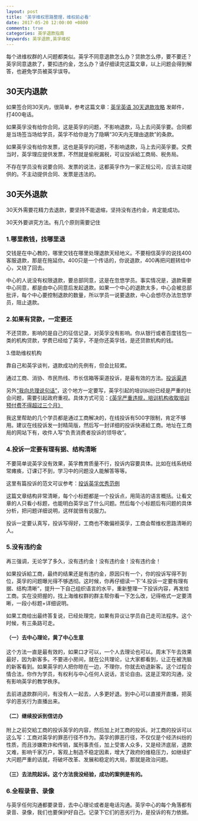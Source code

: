 ```yaml
---
layout: post
title: '英孚维权思路整理，维权前必看'
date: 2017-05-20 12:00:00 +0800
comments: true
categories: 英孚退款指南
keywords: 英孚退款,英孚维权
---
```

每个进维权群的人问题都类似。英孚不同意退款怎么办？贷款怎么停，要不要还？英孚同意退款了，要扣违约金，怎么办？请仔细读完这篇文章，以上问题会得到解答，也避免学员被英孚误导。

## 30天内退款

如果签合同30天内，很简单，参考这篇文章：[英孚英语 30天退款攻略](/blog/2016/12/26/ef-30-days-refund/) 发邮件，打400电话。

如果英孚没有给你合同，这是英孚的问题，不影响退款，马上去问英孚要。合同都是当场签当场给学员，英孚不给你是为了隐瞒“30天内无理由退款”的条款。

如果英孚没有给你发票，这也是英孚的问题，不影响退款，马上去问英孚要。交费当时，英孚理应提供发票，不然就是偷税漏税，可议投诉給工商局、税务局。

不存在学员没有说要合同、发票的说法，这都英孚作为一家正规公司，应该主动提供的。不主动提供合同、发票是违法的。

## 30天外退款

30天外需要花精力去退款，要坚持不能退缩，坚持没有违约金，肯定能成功。

30天外要讲究方法。有几个原则需要记住
<!--more-->

### 1.哪里教钱，找哪里退

交钱是在中心教的，哪里交钱在哪里处理退款天经地义。不要相信英孚的说找400客服退款，那是在拖延你。400只是一个传话的，你说退款，400再把问题转给中心，又绕了回去。

中心的人说没有权限退款，要总部同意，这是在忽悠学员。事实情况是，退款需要中心同意，都是由中心同意后发起退款。如果一个中心的退款太多，中心会被总部批评，每个中心要控制退款的数量，所以学员一说要退款，中心会想尽办法忽悠学员，阻止退款。

### 2.如果有贷款，一定要还

不还贷款，影响的是自己的征信记录，对英孚没有影响。你从银行或者百度钱包一类的机构贷款，学费已经给了英孚，不是你还英孚钱，是还贷款机构的钱。

3.借助维权机构

靠自己和英孚谈判，退款成功的先例有，但会比较累。

通过工商、消协、市民热线、市长信箱等渠道投诉，是最有效的方法。[投诉渠道](/blog/complain)

另外[“我向总理说句话”](https://liuyan.www.gov.cn/wxzlsjh/index.htm)，这个地方一定要写，英孚引起的培训纠纷已经是严重的社会问题，需要引起政府重视。具体方式可见：[《英孚严重违规，培训机构收取培训预付费不得超过三个月》](/blog/2019/06/07/gongshang-xiaoxie/)

我这里帮助的几个学员都是通过工商解决的，在线投诉有500字限制，肯定不够用。建议在线投诉发一封精简版，然后写一封详细的投诉快递給工商。地址在工商局的网站下有，收件人写“负责消费者投诉的领导收”。

### 4.投诉一定要有理有据、结构清晰

不要简单说英孚没有效果，英孚教育质量不行，投诉内容要具体。比如在线系统经常瘫痪，订课订不到，学习中的问题没人能解答等等。

这里有篇投诉的范文可议参考：[投诉英孚优秀范例](/blog/2017/02/28/ef-complain-1/)

这篇文章结构非常清晰，每个小标题都是一个投诉点，用简洁的语言概括。让看文章的人只看小标题，也能明白英孚出了什么问题。然后每个小标题后有问题的具体分析，把问题详细说明，这样就很有说服力。

投诉一定要认真写，投诉写得好，工商也不敢偏袒英孚，工商会帮维权思路清晰的人。

### 5.没有违约金

再三强调，无论学了多久，没有违约金！没有违约金！没有违约金！

如果投诉給工商，最终的结果还是有违约金，原因只有一个，你的投诉写得不到位，英孚的问题曝光得不够透彻。这时候，你再仔细读一下‘’4.投诉一定要有理有据、结构清晰“，提升一下自己组织语言的水平，重新整理一下投诉内容，再发给工商。实在没把握的，找上海维权群的群主帮你看一下怎么改，记得格式一定要清晰，一段小标题+详细说明。

如果工商给出最终答复说，已经处理完，如果有异议让学员自己走司法程序。这个时候，有三条路可走。

#### （一）去中心理论，黄了中心生意

这个方法一直是最有效的，如果口才可以，一个人去理论也可以。周末下午去效果最好，因为新客多。不要进小房间，就在公共理论，让大家都看到，让正在被洗脑的新客看到。如果英孚的人把你晾在一边，不理你，你就去劝退新客。这个过程合情合法，你作为学员，有权利与中心任何人说话，言论自由。这是正常的沟通，没有影响英孚的教学秩序。

去前进退款群问问，有没有人一起去，人多更好退。到中心可以直接开直播，把英孚的恶劣行为直播出来。

#### （二）继续投诉到信访办

附上之前交給工商的投诉英孚的内容，然后加上对工商的投诉。对工商的投诉可以这么写：工商对英孚的罪恶行径不作为。英孚的罪恶行径，不仅仅是个经济纠纷的性质，而且涉嫌欺诈和传销，属刑事责任，加上受害人众多，又是经济底层，退款又难，影响千家万户，客观上制造不稳定因素，增大了政府的维稳压力，如继续扩大问题严重的话就，将破坏改革、发展和稳定的大局，那就是政治问题。

#### （三）去法院起诉。这个方法我没经验，成功的案例是有的。

### 6.全程录音、录像

与英孚任何沟通都要录音，去中心理论或者是电话沟通。英孚中心的每个角落都有录音、录像，我们也要保护好自己。记录下它们的恶劣行为，是投诉的有力依据。

